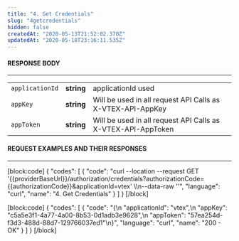 ```yaml
---
title: "4. Get Credentials"
slug: "4getcredentials"
hidden: false
createdAt: "2020-05-13T21:52:02.370Z"
updatedAt: "2020-05-18T23:16:11.535Z"
---
```

#### RESPONSE BODY

---

<table>
    <tr>
        <td><code>applicationId</code></td>
        <td><strong>string</strong></td>
        <td>applicationId used</td>
    </tr>
    <tr>
        <td><code>appKey</code></td>
        <td><strong>string</strong></td>
        <td>Will be used in all request API Calls as X-VTEX-API-AppKey</td>
    </tr>
    <tr>
        <td><code>appToken</code></td>
        <td><strong>string</strong></td>
        <td>Will be used in all request API Calls as X-VTEX-API-AppToken</td>
    </tr>
</table>

#### REQUEST EXAMPLES AND THEIR RESPONSES

---
[block:code]
{
  "codes": [
    {
      "code": "curl --location --request GET '{{providerBaseUrl}}/authorization/credentials?authorizationCode={{authorizationCode}}&applicationId=vtex' \\\n--data-raw ''",
      "language": "curl",
      "name": "4. Get Credentials"
    }
  ]
}
[/block]

[block:code]
{
  "codes": [
    {
      "code": "{\n  \"applicationId\": \"vtex\",\n  \"appKey\": \"c5a5e3f1-4a77-4a00-8b53-0d1adb3e9628\",\n  \"appToken\": \"57ea254d-f3d3-488d-88d7-129766037ed1\"\n}",
      "language": "curl",
      "name": "200 - OK"
    }
  ]
}
[/block]
